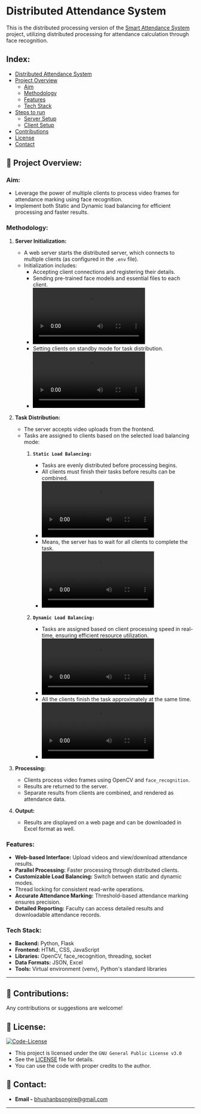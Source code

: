 # Distributed Attendance System
This is the distributed processing version of the [Smart Attendance System](https://github.com/Bbs1412/SmartAttendanceSystem) project, utilizing distributed processing for attendance calculation through face recognition. 

<!-- [![Project Repo](https://img.shields.io/badge/Repository-%20Smart%20Attendance%20System-blue.svg?style=flat&logo=github)](https://github.com/Bbs1412/SmartAttendanceSystem) -->


## Index:
- [Distributed Attendance System](#distributed-attendance-system)  
- [Project Overview](#-project-overview)
    - [Aim](#aim)
    - [Methodology](#methodology)
    - [Features](#features)
    - [Tech Stack](#tech-stack)
- [Steps to run](#-steps-to-run)
    - [Server Setup](#server-setup)
    - [Client Setup](#client-setup)
- [Contributions](#-contributions)
- [License](#-license)
- [Contact](#-contact)


## 🎯 Project Overview:
### Aim:
+ Leverage the power of multiple clients to process video frames for attendance marking using face recognition.
+ Implement both Static and Dynamic load balancing for efficient processing and faster results.

### Methodology:
1. **Server Initialization:**
   - A web server starts the distributed server, which connects to multiple clients (as configured in the `.env` file).
   - Initialization includes:
        - Accepting client connections and registering their details.
        - Sending pre-trained face models and essential files to each client.
        - <video src="https://github.com/user-attachments/assets/b2e9ed9d-05fb-46c0-a61f-d715a3b6eacb" type="video/mp4" alt="Server-Initialization-Video"></video> 
        - Setting clients on standby mode for task distribution.
        - <video src="https://github.com/user-attachments/assets/ef51f1ba-2109-4f6d-b57e-3d4163b8a152" type="video/mp4" alt="Client-Initialization-Video"></video>

2. **Task Distribution:**
   - The server accepts video uploads from the frontend.
   - Tasks are assigned to clients based on the selected load balancing mode:
        1. **`Static Load Balancing:`** 
            - Tasks are evenly distributed before processing begins. 
            - All clients must finish their tasks before results can be combined.
            - <video src="https://github.com/user-attachments/assets/9f61a92c-ce0d-4480-98b5-35b1639962db" type="video/mp4" alt="Client-Static-Load-Balancing-Video"></video>
            - Means, the server has to wait for all clients to complete the task.
            - <video src="https://github.com/user-attachments/assets/839c4cac-8e77-4eb1-8ef3-89ecf6e9e995" type="video/mp4" alt="Server-Static-Load-Balancing-Video"></video>

        2. **`Dynamic Load Balancing:`** 
            - Tasks are assigned based on client processing speed in real-time, ensuring efficient resource utilization.
            - <video src="https://github.com/user-attachments/assets/b369b03d-db8d-4b13-91a4-e9a26de1d0ca" type="video/mp4" alt="Client-Dynamic-Load-Balancing-Video"></video>
            - All the clients finish the task approximately at the same time.
            - <video src="https://github.com/user-attachments/assets/07fa6f98-ebea-447a-a8dc-00b7452480d0" type="video/mp4" alt="Server-Dynamic-Load-Balancing-Video"></video>

3. **Processing:**
   - Clients process video frames using OpenCV and `face_recognition`.
   - Results are returned to the server.
   - Separate results from clients are combined, and rendered as attendance data.

4. **Output:**
   - Results are displayed on a web page and can be downloaded in Excel format as well.


### Features:
- **Web-based Interface:** Upload videos and view/download attendance results.
- **Parallel Processing:** Faster processing through distributed clients.
- **Customizable Load Balancing:** Switch between static and dynamic modes.
- Thread locking for consistent read-write operations.
- **Accurate Attendance Marking:** Threshold-based attendance marking ensures precision.
- **Detailed Reporting:** Faculty can access detailed results and downloadable attendance records.


### Tech Stack:
+ **Backend:** Python, Flask
+ **Frontend:** HTML, CSS, JavaScript
+ **Libraries:** OpenCV, face_recognition, threading, socket
+ **Data Formats:** JSON, Excel
+ **Tools:** Virtual environment (venv), Python's standard libraries

---

## 🤝 Contributions:
   Any contributions or suggestions are welcome! 


## 📜 License: 
[![Code-License](https://img.shields.io/badge/License%20-GNU%20--%20GPL%20v3.0-blue.svg)](https://www.gnu.org/licenses/gpl-3.0)
- This project is licensed under the `GNU General Public License v3.0`
- See the [LICENSE](LICENSE) file for details.
- You can use the code with proper credits to the author.


## 📧 Contact:
- **Email -** [bhushanbsongire@gmail.com](mailto:bhushanbsongire@gmail.com)


---
<!-- keep this:
+ Web server at starts a separate distributed server.
+ Distributed server first connects to multiple clients (which can be adjusted dynamically in the .env file) for processing the video.
+ Initialization phase is completed first:
  <details open>
    <summary>Expand for details</summary>
    <ul> 
      <li> Client connection it accepted and name is sent   to server. </li>
      <li> Pre trained face models are sent to client. </li>
      <li><video width="100%" controls src="https://github.com/user-attachments/assets/ef51f1ba-2109-4f6d-b57e-3d4163b8a152" type="video/mp4"></li>
    </ul>
  </details> 
+ as some
-->